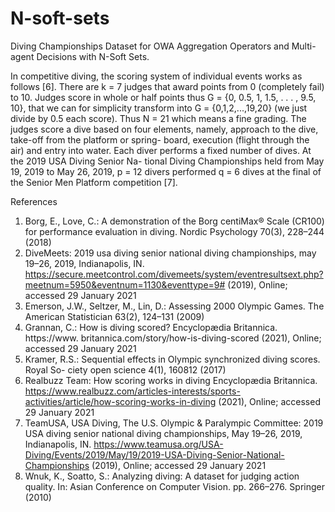 # N-soft-sets
Diving Championships Dataset for OWA Aggregation Operators and Multi-agent Decisions with N-Soft Sets.

In competitive diving, the scoring system of individual events works as follows [6]. There are k = 7 judges that award points from 0 (completely fail) to 10. Judges score in whole or half points thus G = {0, 0.5, 1, 1.5, . . . , 9.5, 10}, that we can for simplicity transform into G = {0,1,2,...,19,20} (we just divide by 0.5 each score). Thus N = 21 which means a fine grading. The judges score a dive based on four elements, namely, approach to the dive, take-off from the platform or spring- board, execution (flight through the air) and entry into water. Each diver performs a fixed number of dives. At the 2019 USA Diving Senior Na- tional Diving Championships held from May 19, 2019 to May 26, 2019, p = 12 divers performed q = 6 dives at the final of the Senior Men Platform competition [7].



References
1. Borg, E., Love, C.: A demonstration of the Borg centiMax® Scale (CR100) for performance evaluation in diving. Nordic Psychology 70(3), 228–244 (2018)
2. DiveMeets: 2019 usa diving senior national diving championships, may 19–26, 2019, Indianapolis, IN. https://secure.meetcontrol.com/divemeets/system/eventresultsext.php?meetnum=5950&eventnum=1130&eventtype=9# (2019), Online; accessed 29 January 2021
3. Emerson, J.W., Seltzer, M., Lin, D.: Assessing 2000 Olympic Games. The American Statistician 63(2), 124–131 (2009)
4. Grannan, C.: How is diving scored? Encyclopædia Britannica. https://www. britannica.com/story/how-is-diving-scored (2021), Online; accessed 29 January 2021
5. Kramer, R.S.: Sequential effects in Olympic synchronized diving scores. Royal So- ciety open science 4(1), 160812 (2017)
6. Realbuzz Team: How scoring works in diving Encyclopædia Britannica. https://www.realbuzz.com/articles-interests/sports-activities/article/how-scoring-works-in-diving (2021), Online; accessed 29 January 2021
7. TeamUSA, USA Diving, The U.S. Olympic & Paralympic Committee: 2019 USA diving senior national diving championships, May 19–26, 2019, Indianapolis, IN. https://www.teamusa.org/USA-Diving/Events/2019/May/19/2019-USA-Diving-Senior-National-Championships (2019), Online; accessed 29
January 2021
8. Wnuk, K., Soatto, S.: Analyzing diving: A dataset for judging action quality. In: Asian Conference on Computer Vision. pp. 266–276. Springer (2010)

